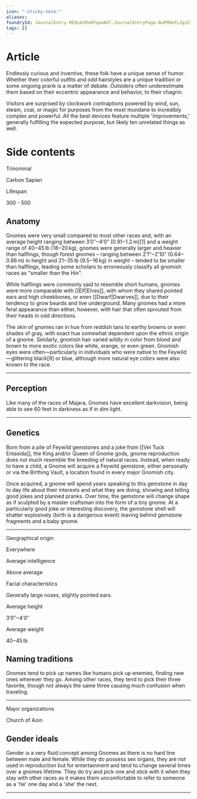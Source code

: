 ```yaml
---
icon: ":sticky-note:"
aliases: 
foundryId: JournalEntry.ME0yAsMx8Popw8UT.JournalEntryPage.NuPM9mfLZgiEtvCM
tags: []
---
```

# Article
Endlessly curious and inventive, these folk have a unique sense of humor. Whether their colorful outfits and odd hairstyles are a unique tradition or some ongoing prank is a matter of debate. Outsiders often underestimate them based on their eccentric appearance and behavior, to their chagrin.

Visitors are surprised by clockwork contraptions powered by wind, sun, steam, coal, or magic for purposes from the most mundane to incredibly complex and powerful. All the best devices feature multiple 'improvements,' generally fulfilling the expected purpose, but likely ten unrelated things as well.


# Side contents
Trinominal

Carbon Sapian

Lifespan

300 - 500

## Anatomy

Gnomes were very small compared to most other races and, with an average height ranging between 3′0″‒4′0″ (0.91‒1.2 m)\[1\] and a weight range of 40‒45 lb (18‒20 kg), gnomes were generally larger and heavier than halflings, though forest gnomes – ranging between 2′1″‒2′10″ (0.64‒0.86 m) in height and 21‒35 lb (9.5‒16 kg) in weight – tended to be smaller than halflings, leading some scholars to erroneously classify all gnomish races as "smaller than the Hin".

While halflings were commonly said to resemble short humans, gnomes were more comparable with [[Elf|Elves]], with whom they shared pointed ears and high cheekbones, or even [[Dwarf|Dwarves]], due to their tendency to grow beards and live underground. Many gnomes had a more feral appearance than either, however, with hair that often sprouted from their heads in odd directions.

The skin of gnomes ran in hue from reddish tans to earthy browns or even shades of gray, with exact hue somewhat dependent upon the ethnic origin of a gnome. Similarly, gnomish hair varied wildly in color from blond and brown to more exotic colors like white, orange, or even green. Gnomish eyes were often—particularly in individuals who were native to the Feywild—glittering black\[9\] or blue, although more natural eye colors were also known to the race.

* * *

## Perception

Like many of the races of Majara, Gnomes have excellent darkvision, being able to see 60 feet in darkness as if in dim light.

* * *

## Genetics

Born from a pile of Feywild gemstones and a joke from [[Vel Tuck Entasida]], the King and/or Queen of Gnome gods, gnome reproduction does not much resemble the breeding of natural races. Instead, when ready to have a child, a Gnome will acquire a Feywild gemstone, either personally or via the Birthing Vault, a location found in every major Gnomish city. 

Once acquired, a gnome will spend years speaking to this gemstone in day to day life about their interests and what they are doing, showing and telling good jokes and planned pranks. Over time, the gemstone will change shape as if sculpted by a master craftsman into the form of a tiny gnome. At a particularly good joke or interesting discovery, the gemstone shell will shatter explosively (birth is a dangerous event) leaving behind gemstone fragments and a baby gnome.

* * *

Geographical origin

Everywhere

Average intelligence

Above average

Facial characteristics

Generally large noses, slightly pointed ears.

Average height

3′0″‒4′0″

Average weight

40‒45 lb

## Naming traditions

Gnomes tend to pick up names like humans pick up enemies, finding new ones wherever they go. Among other races, they tend to pick their three favorite, though not always the same three causing much confusion when traveling.

* * *

Major organizations

Church of Aoin

## Gender ideals

Gender is a very fluid concept among Gnomes as there is no hard line between male and female. While they do possess sex organs, they are not used in reproduction but for entertainment and tend to change several times over a gnomes lifetime. They do try and pick one and stick with it when they stay with other races as it makes them uncomfortable to refer to someone as a 'he' one day and a 'she' the next.

* * *